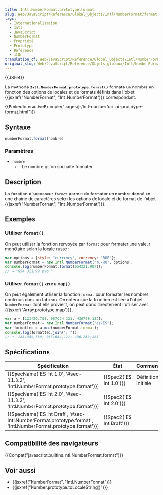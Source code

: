```yaml
---
title: Intl.NumberFormat.prototype.format
slug: Web/JavaScript/Reference/Global_Objects/Intl/NumberFormat/format
tags:
  - Internationalisation
  - Intl
  - JavaScript
  - NumberFormat
  - Propriété
  - Prototype
  - Reference
  - i18n
translation_of: Web/JavaScript/Reference/Global_Objects/Intl/NumberFormat/format
original_slug: Web/JavaScript/Reference/Objets_globaux/Intl/NumberFormat/format
---
```


{{JSRef}}

La méthode **`Intl.NumberFormat.prototype.format()`** formate un nombre en fonction des options de locales et de formats définis dans l'objet {{jsxref("NumberFormat", "Intl.NumberFormat")}} correspondant.

{{EmbedInteractiveExample("pages/js/intl-numberformat-prototype-format.html")}}

## Syntaxe

```js
numberFormat.format(nombre)
```

### Paramètres

- `nombre`
  - : Le nombre qu'on souhaite formater.

## Description

La fonction d'accesseur `format` permet de formater un nombre donné en une chaîne de caractères selon les options de locale et de format de l'objet {{jsxref("NumberFormat", "Intl.NumberFormat")}}.

## Exemples

### Utiliser `format()`

On peut utiliser la fonction renvoyée par `format` pour formater une valeur monétaire selon la locale russe :

```js
var options = {style: "currency", currency: "RUB"};
var numberFormat = new Intl.NumberFormat("ru-RU", options);
console.log(numberFormat.format(654321.987));
// → "654 321,99 руб."
```

### Utiliser `format()` avec `map()`

On peut également utiliser la fonction `format` pour formater les nombres contenus dans un tableau. On notera que la fonction est liée à l'objet `NumberFormat` dont elle provient, on peut donc directement l'utiliser avec {{jsxref("Array.prototype.map")}}.

```js
var a = [123456.789, 987654.321, 456789.123];
var numberFormat = new Intl.NumberFormat("es-ES");
var formatted = a.map(numberFormat.format);
console.log(formatted.join("; "));
// → "123.456,789; 987.654,321; 456.789,123"
```

## Spécifications

| Spécification                                                                                                                                    | État                             | Commentaires        |
| ------------------------------------------------------------------------------------------------------------------------------------------------ | -------------------------------- | ------------------- |
| {{SpecName('ES Int 1.0', '#sec-11.3.2', 'Intl.NumberFormat.prototype.format')}}                                         | {{Spec2('ES Int 1.0')}} | Définition initiale |
| {{SpecName('ES Int 2.0', '#sec-11.3.2', 'Intl.NumberFormat.prototype.format')}}                                         | {{Spec2('ES Int 2.0')}} |                     |
| {{SpecName('ES Int Draft', '#sec-Intl.NumberFormat.prototype.format', 'Intl.NumberFormat.prototype.format')}} | {{Spec2('ES Int Draft')}} |                     |

## Compatibilité des navigateurs

{{Compat("javascript.builtins.Intl.NumberFormat.format")}}

## Voir aussi

- {{jsxref("NumberFormat", "Intl.NumberFormat")}}
- {{jsxref("Number.prototype.toLocaleString()")}}
